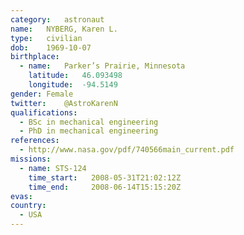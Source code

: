 ```yaml
---
category:	astronaut
name:	NYBERG, Karen L.
type:	civilian
dob:	1969-10-07
birthplace:
  - name:	Parker’s Prairie, Minnesota
    latitude:	46.093498
    longitude:	-94.5149
gender:	Female
twitter:	@AstroKarenN
qualifications:
  - BSc in mechanical engineering
  - PhD in mechanical engineering
references:
  - http://www.nasa.gov/pdf/740566main_current.pdf
missions:
  - name: STS-124
    time_start:   2008-05-31T21:02:12Z
    time_end:     2008-06-14T15:15:20Z
evas:
country:
  - USA
---
```

